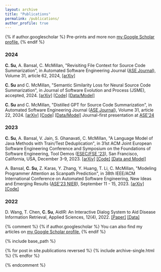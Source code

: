 ```yaml
---
layout: archive
title: "Publications"
permalink: /publications/
author_profile: true
---
```

{% if author.googlescholar %}
  Pre-prints and more non <u><a href="{{author.googlescholar}}">my Google Scholar profile</a>.</u>
{% endif %}

### **2024**
**C. Su**, A. Bansal, C. McMillan, "Revisiting File Context for Source Code Summarization", in Automated Software Engineering Journal ([ASE Journal](https://link.springer.com/journal/10515)), Volume 31, article 62, 2024, [[arXiv]](https://arxiv.org/abs/2309.02326)

**C. Su** and C. McMillan, "Semantic Similarity Loss for Neural Source Code Summarization", in Journal of Software Evolution and Process (JSME), accepted, 2024. [[arXiv]](https://arxiv.org/abs/2308.07429) [[Code]](https://github.com/apcl-research/funcom-useloss) [[Data/Model]](https://huggingface.co/apcl)

**C. Su** and C. McMillan, "Distilled GPT for Source Code Summarization", in Automated Software Engineering Journal ([ASE Journal](https://link.springer.com/journal/10515)), Volume 31, article 22, 2024. [[arXiv]](https://arxiv.org/abs/2308.14731) [[Code]](https://github.com/apcl-research/Jam-CGPT) [[Data/Model]](https://huggingface.co/apcl) Journal-first presentation at [ASE'24](https://conf.researchr.org/home/ase-2024)

### **2023**

**C. Su**, A. Bansal, V. Jain, S. Ghanavati, C. McMillan, "A Language Model of Java Methods with Train/Test Deduplication", in 31st ACM Joint European Software Engineering Conference and Symposium on the Foundations of Software Engineering, Tool Demos ([ESEC/FSE '23](https://2023.esec-fse.org/track/fse-2023-demonstrations?)),  San Francisco, California, USA, December 3-9, 2023. [[arXiv]](https://arxiv.org/abs/2305.08286) [[Code]](https://github.com/apcl-research/jam) [[Data and Model]](https://huggingface.co/apcl)

A. Bansal, **C. Su**, Z. Karas, Y. Zhang, Y. Huang, T. Li, C. McMillan, "Modeling Programmer Attention as Scanpath Prediction", in 38th IEEE/ACM International Conference on Automated Software Engineering, New Ideas and Emerging Results ([ASE'23 NIER](https://conf.researchr.org/home/ase-2023)), September 11 - 15, 2023. [[arXiv]](https://arxiv.org/abs/2308.13920) [[Code]](https://github.com/apcl-research/scanpathpred)

### **2022**

D. Wang, T. Chen, **C. Su**, AidIR: An Interactive Dialog System to Aid Disease Information Retrieval, Applied Sciences, 12(4), 2022. [[Paper]](https://www.mdpi.com/2076-3417/12/4/1875) [[Data]](https://github.com/chiayisu/ABERT_Corpus)


{% comment %} 
{% if author.googlescholar %}
  You can also find my articles on <u><a href="{{author.googlescholar}}">my Google Scholar profile</a>.</u>
{% endif %}

{% include base_path %}

{% for post in site.publications reversed %}
  {% include archive-single.html %}
{% endfor %}

{% endcomment %}
